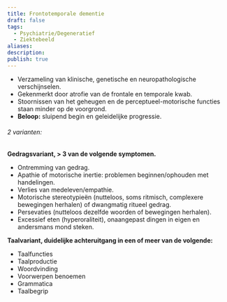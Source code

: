 ```yaml
---
title: Frontotemporale dementie
draft: false
tags:
  - Psychiatrie/Degeneratief
  - Ziektebeeld
aliases: 
description: 
publish: true
---
```



- Verzameling van klinische, genetische en neuropathologische verschijnselen.
- Gekenmerkt door atrofie van de frontale en temporale kwab.
- Stoornissen van het geheugen en de perceptueel-motorische functies staan minder op de voorgrond.
- **Beloop:** sluipend begin en geleidelijke progressie.
###### 2 varianten:

**Gedragsvariant, > 3 van de volgende symptomen.**

- Ontremming van gedrag.
- Apathie of motorische inertie: problemen beginnen/ophouden met handelingen.
- Verlies van medeleven/empathie.
- Motorische stereotypieën (nutteloos, soms ritmisch, complexere bewegingen herhalen) of dwangmatig ritueel gedrag.
- Persevaties (nutteloos dezelfde woorden of bewegingen herhalen).
- Excessief eten (hyperoraliteit), onaangepast dingen in eigen en andersmans mond steken.

**Taalvariant, duidelijke achteruitgang in een of meer van de volgende:**

- Taalfuncties
- Taalproductie
- Woordvinding
- Voorwerpen benoemen
- Grammatica
- Taalbegrip